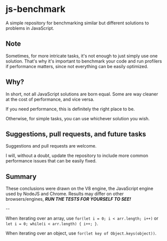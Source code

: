 # js-benchmark

A simple repository for benchmarking similar but different solutions to problems in JavaScript.

## Note

Sometimes, for more intricate tasks, it's not enough to just simply use one solution. That's why it's important to benchmark your code and run profilers if performance matters, since not everything can be easily optimized.

## Why?

In short, not all JavaScript solutions are born equal. Some are way cleaner at the cost of performance, and vice versa.

If you need performance, this is definitely the right place to be.

Otherwise, for simple tasks, you can use whichever solution you wish.

## Suggestions, pull requests, and future tasks

Suggestions and pull requests are welcome.

I will, without a doubt, update the repository to include more common performance issues that can be easily fixed.

## Summary

These conclusions were drawn on the V8 engine, the JavaScript engine used by NodeJS and Chrome. Results may differ on other browsers/engines, ***RUN THE TESTS FOR YOURSELF TO SEE!***

--

When iterating over an array, use `for(let i = 0; i < arr.length; i++)` or `let i = 0; while(i < arr.length) { i++; }`.

When iterating over an object, use `for(let key of Object.keys(object))`.